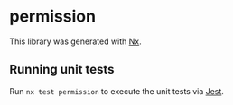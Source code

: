 # permission

This library was generated with [Nx](https://nx.dev).

## Running unit tests

Run `nx test permission` to execute the unit tests via [Jest](https://jestjs.io).
